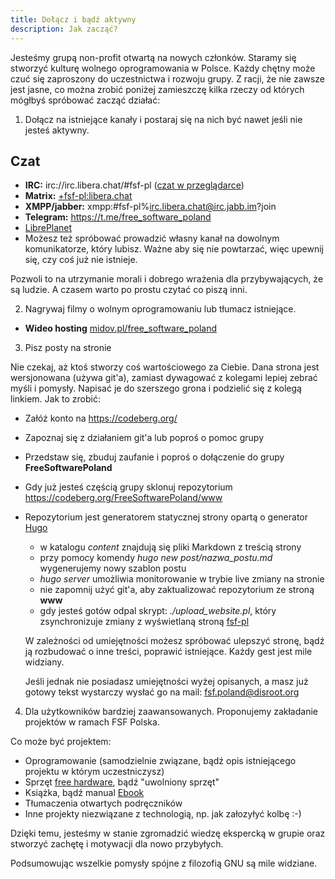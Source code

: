 ```yaml
---
title: Dołącz i bądź aktywny
description: Jak zacząć?
---
```


Jesteśmy grupą non-profit otwartą na nowych członków. Staramy się stworzyć kulturę wolnego oprogramowania w Polsce.
Każdy chętny może czuć się zaproszony do uczestnictwa i rozwoju grupy. Z racji, że nie zawsze jest jasne,
co można zrobić poniżej zamieszczę kilka rzeczy od których mógłbyś spróbować zacząć działać:

1. Dołącz na istniejące kanały i postaraj się na nich być nawet jeśli nie jesteś aktywny.
## Czat
- **IRC:** irc://irc.libera.chat/#fsf-pl ([czat w przeglądarce](https://kiwiirc.com/client/irc.libera.chat/#fsf-pl))
- **Matrix:** [+fsf-pl:libera.chat](https://matrix.to/#/#fsf-pl:libera.chat)
- **XMPP/jabber:** xmpp:#fsf-pl%irc.libera.chat@irc.jabb.im?join
- **Telegram:** <https://t.me/free_software_poland>
- [LibrePlanet](https://libreplanet.org/wiki/Group:Poland#B.C4.85d.C5.BA_z_nami)
- Możesz też spróbować prowadzić własny kanał na dowolnym komunikatorze, który lubisz. Ważne aby się nie powtarzać, więc upewnij się, czy coś już nie istnieje.

Pozwoli to na utrzymanie morali i dobrego wrażenia dla przybywających, że są ludzie. A czasem warto po prostu czytać co piszą inni.

2. Nagrywaj filmy o wolnym oprogramowaniu lub tłumacz istniejące.
- **Wideo hosting** [midov.pl/free_software_poland](https://tube.midov.pl/c/free_software_poland/)

3. Pisz posty na stronie

Nie czekaj, aż ktoś stworzy coś wartościowego za Ciebie. Dana strona jest wersjonowana (używa git'a), zamiast dywagować z kolegami lepiej zebrać myśli i pomysły.
Napisać je do szerszego grona i podzielić się z kolegą linkiem. Jak to zrobić:

- Załóż konto na https://codeberg.org/
- Zapoznaj się z działaniem git'a lub poproś o pomoc grupy
- Przedstaw się, zbuduj zaufanie i poproś o dołączenie do grupy **FreeSoftwarePoland**
- Gdy już jesteś częścią grupy sklonuj repozytorium https://codeberg.org/FreeSoftwarePoland/www
- Repozytorium jest generatorem statycznej strony opartą o generator [Hugo](https://gohugo.io/getting-started/quick-start/) 

  * w katalogu *content* znajdują się pliki Markdown z treścią strony
  * przy pomocy komendy _hugo new post/nazwa_postu.md_ wygenerujemy nowy szablon postu
  * _hugo server_ umożliwia monitorowanie w trybie live zmiany na stronie
  * nie zapomnij użyć git'a, aby zaktualizować repozytorium ze stroną **www**
  * gdy jesteś gotów odpal skrypt: _./upload_website.pl_, który zsynchronizuje zmiany z wyświetlaną stroną [fsf-pl](https://freesoftwarepoland.codeberg.page/)

  W zależności od umiejętności możesz spróbować ulepszyć stronę, bądź ją rozbudować o inne treści, poprawić istniejące. Każdy gest jest mile widziany.

  Jeśli jednak nie posiadasz umiejętności wyżej opisanych, a masz już gotowy tekst wystarczy wysłać go na mail: fsf.poland@disroot.org

4. Dla użytkowników bardziej zaawansowanych. Proponujemy zakładanie projektów w ramach FSF Polska.

Co może być projektem:

- Oprogramowanie (samodzielnie związane, bądź opis istniejącego projektu w którym uczestniczysz)
- Sprzęt [free hardware](https://www.gnu.org/philosophy/free-hardware-designs.en.html), bądź "uwolniony sprzęt"
- Książka, bądź manual [Ebook](https://www.gnu.org/philosophy/ebooks-must-increase-freedom.html)
- Tłumaczenia otwartych podręczników
- Inne projekty niezwiązane z technologią, np. jak załozyłyć kolbę :-)

Dzięki temu, jesteśmy w stanie zgromadzić wiedzę ekspercką w grupie oraz stworzyć zachętę i motywacji dla nowo przybyłych.

Podsumowując wszelkie pomysły spójne z filozofią GNU są mile widziane.
